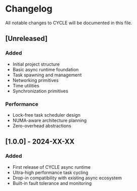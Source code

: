 # Changelog

All notable changes to CYCLE will be documented in this file.

## [Unreleased]

### Added
- Initial project structure
- Basic async runtime foundation
- Task spawning and management
- Networking primitives
- Time utilities
- Synchronization primitives

### Performance
- Lock-free task scheduler design
- NUMA-aware architecture planning
- Zero-overhead abstractions

## [1.0.0] - 2024-XX-XX

### Added
- First release of CYCLE async runtime
- Ultra-high performance task cycling
- Drop-in compatibility with existing async ecosystem
- Built-in fault tolerance and monitoring
